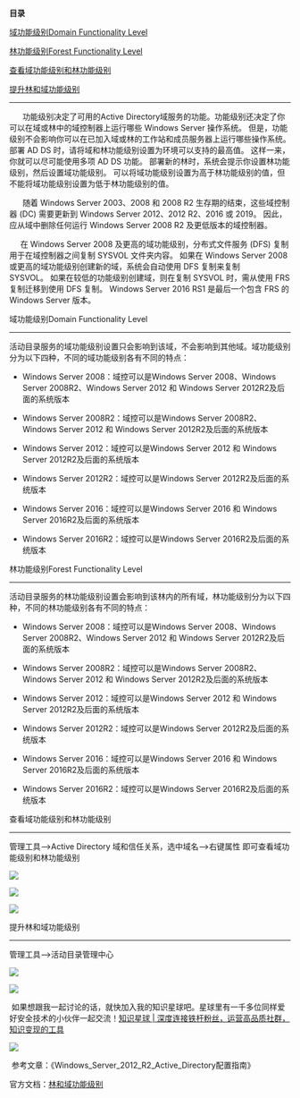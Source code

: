 **目录**

[域功能级别Domain Functionality Level](#t0 "域功能级别Domain Functionality Level")

[林功能级别Forest Functionality Level](#t1 "林功能级别Forest Functionality Level")

[查看域功能级别和林功能级别](#t2 "查看域功能级别和林功能级别")

[提升林和域功能级别](#t3 "提升林和域功能级别")

* * *

      功能级别决定了可用的Active Directory域服务的功能。功能级别还决定了你可以在域或林中的域控制器上运行哪些 Windows Server 操作系统。 但是，功能级别不会影响你可以在已加入域或林的工作站和成员服务器上运行哪些操作系统。部署 AD DS 时，请将域和林功能级别设置为环境可以支持的最高值。 这样一来，你就可以尽可能使用多项 AD DS 功能。 部署新的林时，系统会提示你设置林功能级别，然后设置域功能级别。 可以将域功能级别设置为高于林功能级别的值，但不能将域功能级别设置为低于林功能级别的值。

      随着 Windows Server 2003、2008 和 2008 R2 生存期的结束，这些域控制器 (DC) 需要更新到 Windows Server 2012、2012 R2、2016 或 2019。 因此，应从域中删除任何运行 Windows Server 2008 R2 及更低版本的域控制器。

     在 Windows Server 2008 及更高的域功能级别，分布式文件服务 (DFS) 复制用于在域控制器之间复制 SYSVOL 文件夹内容。 如果在 Windows Server 2008 或更高的域功能级别创建新的域，系统会自动使用 DFS 复制来复制 SYSVOL。 如果在较低的功能级别创建域，则在复制 SYSVOL 时，需从使用 FRS 复制迁移到使用 DFS 复制。 Windows Server 2016 RS1 是最后一个包含 FRS 的 Windows Server 版本。

域功能级别Domain Functionality Level
-------------------------------

活动目录服务的域功能级别设置只会影响到该域，不会影响到其他域。域功能级别分为以下四种，不同的域功能级别各有不同的特点：

*   Windows Server 2008：域控可以是Windows Server 2008、Windows Server 2008R2、Windows Server 2012 和 Windows Server 2012R2及后面的系统版本
*   Windows Server 2008R2：域控可以是Windows Server 2008R2、Windows Server 2012 和 Windows Server 2012R2及后面的系统版本
*   Windows Server 2012：域控可以是Windows Server 2012 和 Windows Server 2012R2及后面的系统版本
*   Windows Server 2012R2：域控可以是Windows Server 2012R2及后面的系统版本
*   Windows Server 2016：域控可以是Windows Server 2016 和 Windows Server 2016R2及后面的系统版本
*   Windows Server 2016R2：域控可以是Windows Server 2016R2及后面的系统版本

林功能级别Forest Functionality Level
-------------------------------

活动目录服务的林功能级别设置会影响到该林内的所有域，林功能级别分为以下四种，不同的林功能级别各有不同的特点：

*   Windows Server 2008：域控可以是Windows Server 2008、Windows Server 2008R2、Windows Server 2012 和 Windows Server 2012R2及后面的系统版本
*   Windows Server 2008R2：域控可以是Windows Server 2008R2、Windows Server 2012 和 Windows Server 2012R2及后面的系统版本
*   Windows Server 2012：域控可以是Windows Server 2012 和 Windows Server 2012R2及后面的系统版本
*   Windows Server 2012R2：域控可以是Windows Server 2012R2及后面的系统版本
*   Windows Server 2016：域控可以是Windows Server 2016 和 Windows Server 2016R2及后面的系统版本
*   Windows Server 2016R2：域控可以是Windows Server 2016R2及后面的系统版本

查看域功能级别和林功能级别
-------------

管理工具——>Active Directory 域和信任关系，选中域名——>右键属性 即可查看域功能级别和林功能级别

![](https://img-blog.csdnimg.cn/20210111174655740.png?x-oss-process=image/watermark,type_ZmFuZ3poZW5naGVpdGk,shadow_10,text_aHR0cHM6Ly9ibG9nLmNzZG4ubmV0L3FxXzM2MTE5MTky,size_16,color_FFFFFF,t_70)

![](https://img-blog.csdnimg.cn/20210111174639969.png?x-oss-process=image/watermark,type_ZmFuZ3poZW5naGVpdGk,shadow_10,text_aHR0cHM6Ly9ibG9nLmNzZG4ubmV0L3FxXzM2MTE5MTky,size_16,color_FFFFFF,t_70)

![](https://img-blog.csdnimg.cn/20210111174619125.png?x-oss-process=image/watermark,type_ZmFuZ3poZW5naGVpdGk,shadow_10,text_aHR0cHM6Ly9ibG9nLmNzZG4ubmV0L3FxXzM2MTE5MTky,size_16,color_FFFFFF,t_70)

提升林和域功能级别
---------

管理工具——>活动目录管理中心

![](https://img-blog.csdnimg.cn/20210113170846524.png?x-oss-process=image/watermark,type_ZmFuZ3poZW5naGVpdGk,shadow_10,text_aHR0cHM6Ly9ibG9nLmNzZG4ubmV0L3FxXzM2MTE5MTky,size_16,color_FFFFFF,t_70)

![](https://img-blog.csdnimg.cn/20210113170919631.png?x-oss-process=image/watermark,type_ZmFuZ3poZW5naGVpdGk,shadow_10,text_aHR0cHM6Ly9ibG9nLmNzZG4ubmV0L3FxXzM2MTE5MTky,size_16,color_FFFFFF,t_70)

 如果想跟我一起讨论的话，就快加入我的知识星球吧。星球里有一千多位同样爱好安全技术的小伙伴一起交流！[知识星球 | 深度连接铁杆粉丝，运营高品质社群，知识变现的工具](https://wx.zsxq.com/dweb2/index/group/88514121251242 "知识星球 | 深度连接铁杆粉丝，运营高品质社群，知识变现的工具")

![](https://img-blog.csdnimg.cn/1219ed79e9ed449d85d27b732cda5ea6.jpg)

 参考文章：《Windows\_Server\_2012\_R2\_Active\_Directory配置指南》

官方文档：[林和域功能级别](https://docs.microsoft.com/zh-cn/windows-server/identity/ad-ds/active-directory-functional-levels "林和域功能级别")
